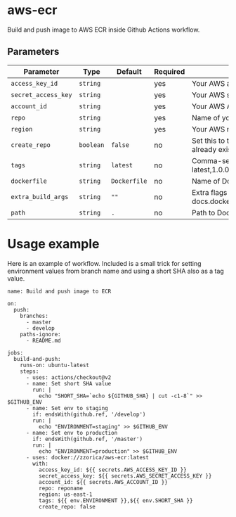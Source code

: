 # aws-ecr
Build and push image to AWS ECR inside Github Actions workflow.

## Parameters
| Parameter | Type | Default | Required | Description |
|-----------|------|---------|----------|-------------|
| `access_key_id` | `string` | | yes | Your AWS access key id |
| `secret_access_key` | `string` | |yes | Your AWS secret access key |
| `account_id` | `string` | | yes | Your AWS Account ID |
| `repo` | `string` | | yes | Name of your ECR repository |
| `region` | `string` | | yes | Your AWS region |
| `create_repo` | `boolean` | `false` | no | Set this to true to create the repository if it does not already exist |
| `tags` | `string` | `latest` | no | Comma-separated string of ECR image tags (ex latest,1.0.0,) |
| `dockerfile` | `string` | `Dockerfile` | no | Name of Dockerfile to use |
| `extra_build_args` | `string` | `""` | no | Extra flags to pass to docker build (see docs.docker.com/engine/reference/commandline/build) |
| `path` | `string` | `.` | no | Path to Dockerfile, defaults to the working directory |

# Usage example

Here is an example of workflow. Included is a small trick for setting environment values from branch name and using a short SHA also as a tag value.

```
name: Build and push image to ECR

on:
  push:
    branches:
      - master
      - develop
    paths-ignore:
      - README.md

jobs:
  build-and-push:
    runs-on: ubuntu-latest
    steps:
      - uses: actions/checkout@v2
      - name: Set short SHA value
        run: |
          echo "SHORT_SHA=`echo ${GITHUB_SHA} | cut -c1-8`" >> $GITHUB_ENV 
      - name: Set env to staging
        if: endsWith(github.ref, '/develop')
        run: |
          echo "ENVIRONMENT=staging" >> $GITHUB_ENV
      - name: Set env to production
        if: endsWith(github.ref, '/master')
        run: |
          echo "ENVIRONMENT=production" >> $GITHUB_ENV
      - uses: docker://zzorica/aws-ecr:latest
        with:
          access_key_id: ${{ secrets.AWS_ACCESS_KEY_ID }}
          secret_access_key: ${{ secrets.AWS_SECRET_ACCESS_KEY }}
          account_id: ${{ secrets.AWS_ACCOUNT_ID }}
          repo: reponame
          region: us-east-1
          tags: ${{ env.ENVIRONMENT }},${{ env.SHORT_SHA }}
          create_repo: false
```